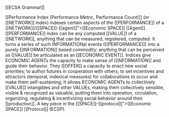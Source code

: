 [[ECSA Grammar]]

[[Performance Index (Performance Metric, Performance Count)]] (or [[NETWORK]] index) indexes certain aspects of the [[PERFORMANCE]] of a [[NETWORK]]/[[SPACE]]-[[agent]]">[[Economic SPACE]] [[Agent]]. [[PERFORMANCE]] index can be any computed [[VALUE]] of a [[NETWORK]], anything that can be measured, registered, computed. It turns a series of such INFORMATIONal events ([[PERFORMANCE]]) into a purely [[INFORMATION]] based commodity: anything that can be perceived as [[VALUE]] be articulated as an [[ECONOMIC EVENT]]. Indices give ECONOMIC AGENTs the capacity to make sense of [[INFORMATION]] and guide their behavior. They [[OFFER]] a capacity to enact new social priorities; to author futures in cooperation with others; to set incentives and attractors (temporal, indexical measures) for collaborations to occur and make them self-sustaining; It allows ECONOMIC AGENTs to collectively [[VALUE]] intangibles and other VALUEs, making them collectively sensible, visible & recognized as valuable, putting them into operation, circulation, organizing, regulating & incentivizing social behavior around their [[production]]. A key piece in the [[SPACE]]-[[protocol]]">[[Economic SPACE]] [[Protocol]] (ECSP).